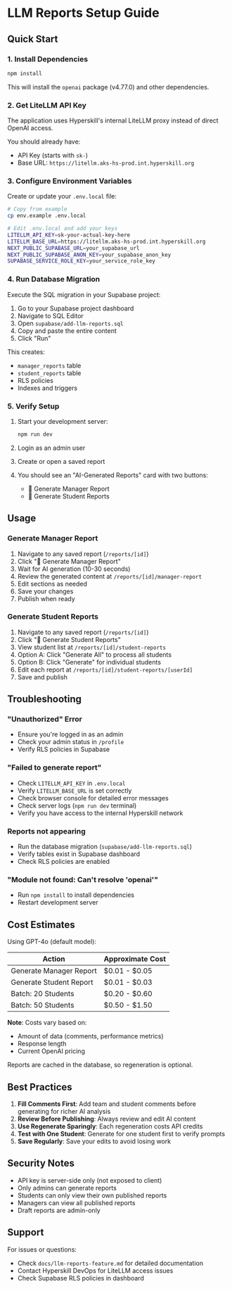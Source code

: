 # LLM Reports Setup Guide

## Quick Start

### 1. Install Dependencies

```bash
npm install
```

This will install the `openai` package (v4.77.0) and other dependencies.

### 2. Get LiteLLM API Key

The application uses Hyperskill's internal LiteLLM proxy instead of direct OpenAI access.

You should already have:
- API Key (starts with `sk-`)
- Base URL: `https://litellm.aks-hs-prod.int.hyperskill.org`

### 3. Configure Environment Variables

Create or update your `.env.local` file:

```bash
# Copy from example
cp env.example .env.local

# Edit .env.local and add your keys
LITELLM_API_KEY=sk-your-actual-key-here
LITELLM_BASE_URL=https://litellm.aks-hs-prod.int.hyperskill.org
NEXT_PUBLIC_SUPABASE_URL=your_supabase_url
NEXT_PUBLIC_SUPABASE_ANON_KEY=your_supabase_anon_key
SUPABASE_SERVICE_ROLE_KEY=your_service_role_key
```

### 4. Run Database Migration

Execute the SQL migration in your Supabase project:

1. Go to your Supabase project dashboard
2. Navigate to SQL Editor
3. Open `supabase/add-llm-reports.sql`
4. Copy and paste the entire content
5. Click "Run"

This creates:
- `manager_reports` table
- `student_reports` table
- RLS policies
- Indexes and triggers

### 5. Verify Setup

1. Start your development server:
   ```bash
   npm run dev
   ```

2. Login as an admin user

3. Create or open a saved report

4. You should see an "AI-Generated Reports" card with two buttons:
   - 🤖 Generate Manager Report
   - 📝 Generate Student Reports

## Usage

### Generate Manager Report

1. Navigate to any saved report (`/reports/[id]`)
2. Click "🤖 Generate Manager Report"
3. Wait for AI generation (10-30 seconds)
4. Review the generated content at `/reports/[id]/manager-report`
5. Edit sections as needed
6. Save your changes
7. Publish when ready

### Generate Student Reports

1. Navigate to any saved report (`/reports/[id]`)
2. Click "📝 Generate Student Reports"
3. View student list at `/reports/[id]/student-reports`
4. Option A: Click "Generate All" to process all students
5. Option B: Click "Generate" for individual students
6. Edit each report at `/reports/[id]/student-reports/[userId]`
7. Save and publish

## Troubleshooting

### "Unauthorized" Error
- Ensure you're logged in as an admin
- Check your admin status in `/profile`
- Verify RLS policies in Supabase

### "Failed to generate report"
- Check `LITELLM_API_KEY` in `.env.local`
- Verify `LITELLM_BASE_URL` is set correctly
- Check browser console for detailed error messages
- Check server logs (`npm run dev` terminal)
- Verify you have access to the internal Hyperskill network

### Reports not appearing
- Run the database migration (`supabase/add-llm-reports.sql`)
- Verify tables exist in Supabase dashboard
- Check RLS policies are enabled

### "Module not found: Can't resolve 'openai'"
- Run `npm install` to install dependencies
- Restart development server

## Cost Estimates

Using GPT-4o (default model):

| Action | Approximate Cost |
|--------|------------------|
| Generate Manager Report | $0.01 - $0.05 |
| Generate Student Report | $0.01 - $0.03 |
| Batch: 20 Students | $0.20 - $0.60 |
| Batch: 50 Students | $0.50 - $1.50 |

**Note**: Costs vary based on:
- Amount of data (comments, performance metrics)
- Response length
- Current OpenAI pricing

Reports are cached in the database, so regeneration is optional.

## Best Practices

1. **Fill Comments First**: Add team and student comments before generating for richer AI analysis
2. **Review Before Publishing**: Always review and edit AI content
3. **Use Regenerate Sparingly**: Each regeneration costs API credits
4. **Test with One Student**: Generate for one student first to verify prompts
5. **Save Regularly**: Save your edits to avoid losing work

## Security Notes

- API key is server-side only (not exposed to client)
- Only admins can generate reports
- Students can only view their own published reports
- Managers can view all published reports
- Draft reports are admin-only

## Support

For issues or questions:
- Check `docs/llm-reports-feature.md` for detailed documentation
- Contact Hyperskill DevOps for LiteLLM access issues
- Check Supabase RLS policies in dashboard


